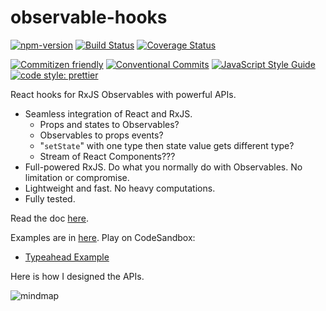 # observable-hooks

[![npm-version](https://img.shields.io/npm/v/observable-hooks.svg)](https://www.npmjs.com/package/observable-hooks)
[![Build Status](https://travis-ci.org/crimx/observable-hooks.svg?branch=master)](https://travis-ci.org/crimx/observable-hooks)
[![Coverage Status](https://coveralls.io/repos/github/crimx/observable-hooks/badge.svg?branch=master)](https://coveralls.io/github/crimx/observable-hooks?branch=master)

[![Commitizen friendly](https://img.shields.io/badge/commitizen-friendly-brightgreen.svg?maxAge=2592000)](http://commitizen.github.io/cz-cli/)
[![Conventional Commits](https://img.shields.io/badge/Conventional%20Commits-1.0.0-brightgreen.svg?maxAge=2592000)](https://conventionalcommits.org)
[![JavaScript Style Guide](https://img.shields.io/badge/code_style-standard-brightgreen.svg)](https://standardjs.com)
[![code style: prettier](https://img.shields.io/badge/code_style-prettier-ff69b4.svg?style=flat-square)](https://github.com/prettier/prettier)

React hooks for RxJS Observables with powerful APIs.

- Seamless integration of React and RxJS.
  - Props and states to Observables?
  - Observables to props events?
  - "`setState`" with one type then state value gets different type?
  - Stream of React Components???
- Full-powered RxJS. Do what you normally do with Observables. No limitation or compromise.
- Lightweight and fast. No heavy computations.
- Fully tested.

Read the doc [here](https://www.crimx.com/observable-hooks).

Examples are in [here](https://github.com/crimx/observable-hooks/tree/master/examples). Play on CodeSandbox:

- [Typeahead Example](https://codesandbox.io/s/github/crimx/observable-hooks/tree/master/examples/typeahead)

Here is how I designed the APIs.

![mindmap](https://github.com/crimx/observable-hooks/blob/master/observable-hooks.png?raw=true)
